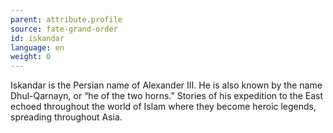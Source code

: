 ```yaml
---
parent: attribute.profile
source: fate-grand-order
id: iskandar
language: en
weight: 0
---
```


Iskandar is the Persian name of Alexander III. He is also known by the name Dhul-Qarnayn, or “he of the two horns.”
Stories of his expedition to the East echoed throughout the world of Islam where they become heroic legends, spreading throughout Asia.
